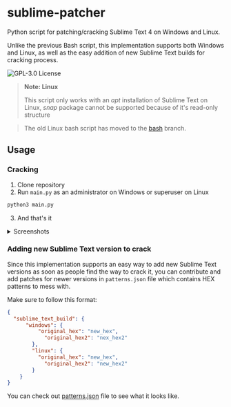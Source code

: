 # sublime-patcher

Python script for patching/cracking Sublime Text 4 on Windows and Linux.

Unlike the previous Bash script, this implementation supports both Windows and Linux, as well as the easy addition of new Sublime Text builds for cracking process.

![GPL-3.0 License](https://img.shields.io/github/license/tinytengu/sublime-patcher) 

> **Note: Linux**
> 
> This script only works with an *apt* installation of Sublime Text on Linux, *snap* package cannot be supported because of it's read-only structure

> The old Linux bash script has moved to the [bash](https://github.com/tinytengu/sublime-patcher/tree/bash) branch.

## Usage
### Cracking
1. Clone repository
2. Run `main.py` as an administrator on Windows or superuser on Linux
```bash
python3 main.py
```
3. And that's it

<details>
  <summary>Screenshots</summary>
  
  ![Unregistered](https://i.imgur.com/IMOuvhW.png)
  
  ![Process](https://i.imgur.com/9GvdpJJ.png)
  
  ![Registered](https://i.imgur.com/nNZbezS.png)

</details>

### Adding new Sublime Text version to crack
Since this implementation supports an easy way to add new Sublime Text versions as soon as people find the way to crack it, you can contribute and add patches for newer versions in `patterns.json` file which contains HEX patterns to mess with.

Make sure to follow this format:
```json
{
  "sublime_text_build": {
      "windows": {
          "original_hex": "new_hex",
            "original_hex2": "nex_hex2"
        },
        "linux": {
          "original_hex": "new_hex",
            "original_hex2": "new_hex2"
        }
    }
}
```

You can check out [patterns.json](https://github.com/tinytengu/sublime-patcher/blob/main/patterns.json) file to see what it looks like.
